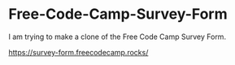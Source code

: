 # Free-Code-Camp-Survey-Form

I am trying to make a clone of the Free Code Camp Survey Form.

https://survey-form.freecodecamp.rocks/
